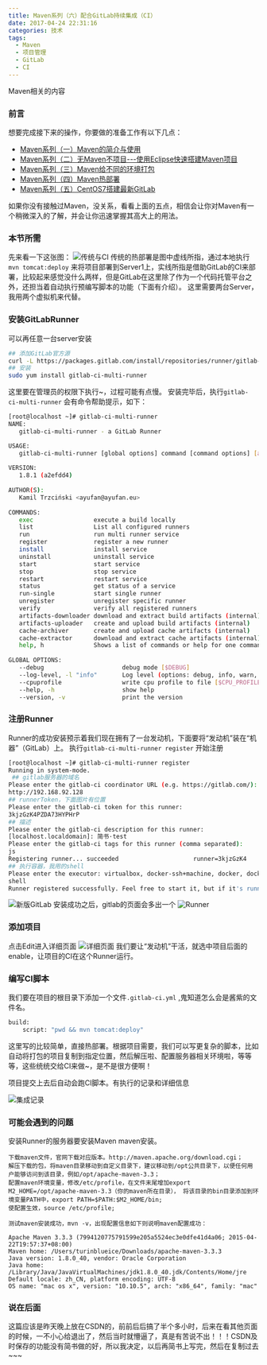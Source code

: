 ```yaml
---
title: Maven系列（六）配合GitLab持续集成（CI）
date: 2017-04-24 22:31:16
categories: 技术
tags:
  - Maven
  - 项目管理
  - GitLab
  - CI
---
```


Maven相关的内容
<!--more-->


### 前言
想要完成接下来的操作，你要做的准备工作有以下几点：
- [Maven系列（一）Maven的简介与使用](http://blog.csdn.net/qqhjqs/article/details/46963495)
- [Maven系列（二）无Maven不项目---使用Eclipse快速搭建Maven项目 ](http://blog.csdn.net/qqhjqs/article/details/47045585)
- [Maven系列（三）Maven给不同的环境打包 ](http://blog.csdn.net/qqhjqs/article/details/53495535)
- [Maven系列（四）Maven热部署 ](http://blog.csdn.net/qqhjqs/article/details/51594583 )
- [Maven系列（五）CentOS7搭建最新GitLab ](http://blog.csdn.net/qqHJQS/article/details/52950147)

如果你没有接触过Maven，没关系，看看上面的五点，相信会让你对Maven有一个稍微深入的了解，并会让你迅速掌握其高大上的用法。
### 本节所需
先来看一下这张图：
![传统与CI](http://upload-images.jianshu.io/upload_images/3167229-eb185719b2acecf3.png?imageMogr2/auto-orient/strip%7CimageView2/2/w/1240)
传统的热部署是图中虚线所指，通过本地执行`mvn tomcat:deploy` 来将项目部署到Server1上，实线所指是借助GitLab的CI来部署，比较起来感觉没什么两样，但是GitLab在这里除了作为一个代码托管平台之外，还担当着自动执行预编写脚本的功能（下面有介绍）。
这里需要两台Server，我用两个虚拟机来代替。
### 安装GitLabRunner
可以再任意一台server安装
```bash
## 添加GitLab官方源
curl -L https://packages.gitlab.com/install/repositories/runner/gitlab-ci-multi-runner/script.rpm.sh | sudo bash
## 安装
sudo yum install gitlab-ci-multi-runner
```
这里要在管理员的权限下执行~，过程可能有点慢。
安装完毕后，执行`gitlab-ci-multi-runner` 会有命令帮助提示，如下：
```bash
[root@localhost ~]# gitlab-ci-multi-runner
NAME:
   gitlab-ci-multi-runner - a GitLab Runner

USAGE:
   gitlab-ci-multi-runner [global options] command [command options] [arguments...]
   
VERSION:
   1.8.1 (a2efdd4)
   
AUTHOR(S):
   Kamil Trzciński <ayufan@ayufan.eu> 
   
COMMANDS:
   exec                 execute a build locally
   list                 List all configured runners
   run                  run multi runner service
   register             register a new runner
   install              install service
   uninstall            uninstall service
   start                start service
   stop                 stop service
   restart              restart service
   status               get status of a service
   run-single           start single runner
   unregister           unregister specific runner
   verify               verify all registered runners
   artifacts-downloader download and extract build artifacts (internal)
   artifacts-uploader   create and upload build artifacts (internal)
   cache-archiver       create and upload cache artifacts (internal)
   cache-extractor      download and extract cache artifacts (internal)
   help, h              Shows a list of commands or help for one command
   
GLOBAL OPTIONS:
   --debug                      debug mode [$DEBUG]
   --log-level, -l "info"       Log level (options: debug, info, warn, error, fatal, panic)
   --cpuprofile                 write cpu profile to file [$CPU_PROFILE]
   --help, -h                   show help
   --version, -v                print the version
```
### 注册Runner
Runner的成功安装预示着我们现在拥有了一台发动机，下面要将“发动机”装在“机器”（GitLab）上。
执行`gitlab-ci-multi-runner register` 开始注册
```bash
[root@localhost ~]# gitlab-ci-multi-runner register
Running in system-mode.                            
 ## gitlab服务器的域名                                                  
Please enter the gitlab-ci coordinator URL (e.g. https://gitlab.com/):
http://192.168.92.128
## runnerToken，下面图片有位置
Please enter the gitlab-ci token for this runner:
3kjzGzK4PZDA73HYPHrP
## 描述
Please enter the gitlab-ci description for this runner:
[localhost.localdomain]: 简书·test
Please enter the gitlab-ci tags for this runner (comma separated):
js
Registering runner... succeeded                     runner=3kjzGzK4
## 执行容器，我用的shell
Please enter the executor: virtualbox, docker-ssh+machine, docker, docker-ssh, parallels, shell, ssh, docker+machine, kubernetes:
shell
Runner registered successfully. Feel free to start it, but if it's running already the config should be automatically reloaded! 
```

![新版GitLab](http://upload-images.jianshu.io/upload_images/3167229-528d390e6b49b16e.png?imageMogr2/auto-orient/strip%7CimageView2/2/w/1240)
安装成功之后，gitlab的页面会多出一个
![Runner](http://upload-images.jianshu.io/upload_images/3167229-02eeafb56fb336d9.png?imageMogr2/auto-orient/strip%7CimageView2/2/w/1240)
### 添加项目
点击Edit进入详细页面
![详细页面](http://upload-images.jianshu.io/upload_images/3167229-52817be2fdb4bb59.png?imageMogr2/auto-orient/strip%7CimageView2/2/w/1240)
我们要让“发动机”干活，就选中项目后面的enable，让项目的CI在这个Runner运行。
### 编写CI脚本
我们要在项目的根目录下添加一个文件`.gitlab-ci.yml` ,鬼知道怎么会是酱紫的文件名。
```bash
build:
    script: "pwd && mvn tomcat:deploy"
```
这里写的比较简单，直接热部署。根据项目需要，我们可以写更复杂的脚本，比如自动将打包的项目复制到指定位置，然后解压啦、配置服务器相关环境啦，等等等，这些统统交给CI来做~，是不是很方便啊！

项目提交上去后自动会跑CI脚本。有执行的记录和详细信息

![集成记录](http://upload-images.jianshu.io/upload_images/3167229-0ad768a679bbc709.png?imageMogr2/auto-orient/strip%7CimageView2/2/w/1240)

### 可能会遇到的问题
安装Runner的服务器要安装Maven
maven安装。

    下载maven文件，官网下载对应版本。http://maven.apache.org/download.cgi；
    解压下载的包，将maven目录移动到自定义目录下，建议移动到/opt公共目录下，以便任何用户能够访问到该目录，例如/opt/apache-maven-3.3；
    配置maven环境变量，修改/etc/profile，在文件末尾增加export M2_HOME=/opt/apache-maven-3.3（你的maven所在目录）， 将该目录的bin目录添加到环境变量PATH中，export PATH=$PATH:$M2_HOME/bin;
    使配置生效，source /etc/profile;

    测试maven安装成功，mvn -v，出现配置信息如下则说明maven配置成功：

    Apache Maven 3.3.3 (7994120775791599e205a5524ec3e0dfe41d4a06; 2015-04-22T19:57:37+08:00)
    Maven home: /Users/turinblueice/Downloads/apache-maven-3.3.3
    Java version: 1.8.0_40, vendor: Oracle Corporation
    Java home: /Library/Java/JavaVirtualMachines/jdk1.8.0_40.jdk/Contents/Home/jre
    Default locale: zh_CN, platform encoding: UTF-8
    OS name: "mac os x", version: "10.10.5", arch: "x86_64", family: "mac"

### 说在后面
这篇应该是昨天晚上放在CSDN的，前前后后搞了半个多小时，后来在看其他页面的时候，一不小心给退出了，然后当时就懵逼了，真是有苦说不出！！！CSDN及时保存的功能没有简书做的好，所以我决定，以后再简书上写完，然后在复制过去~~~
